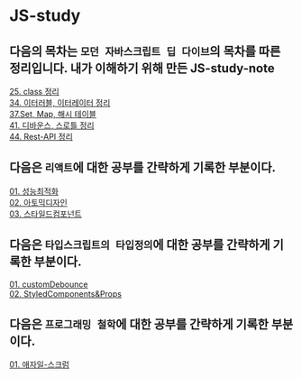 # JS-study
## 다음의 목차는 `모던 자바스크립트 딥 다이브`의 목차를 따른 정리입니다. 내가 이해하기 위해 만든 JS-study-note

[25. class 정리 ](https://github.com/19Edwin92/JS-study/blob/main/modernjs/25.class.md)<br/>
[34. 이터러블, 이터레이터 정리 ](https://github.com/19Edwin92/JS-study/blob/main/modernjs/34.iterable.md)<br/>
[37.Set, Map, 해시 테이블](https://github.com/19Edwin92/JS-study/blob/main/modernjs/37.set%26map.md)<br/>
[41. 디바운스, 스로틀 정리 ](https://github.com/19Edwin92/JS-study/blob/main/modernjs/41.debounce&throttle.md)<br/>
[44. Rest-API 정리 ](https://github.com/19Edwin92/JS-study/blob/main/modernjs/44.REST-API.md)<br/>


## 다음은 `리액트`에 대한 공부를 간략하게 기록한 부분이다. 

[01. 성능최적화](https://github.com/19Edwin92/JS-study/blob/main/REACT/01성능최적화.md)<br/>
[02. 아토믹디자인](https://github.com/19Edwin92/JS-study/blob/main/REACT/02아토믹디자인.md)<br/>
[03. 스타일드컴포넌트](https://github.com/19Edwin92/JS-study/blob/main/REACT/03스타일드컴포넌트.md)<br/>

## 다음은 `타입스크립트의 타입정의`에 대한 공부를 간략하게 기록한 부분이다. 

[01. customDebounce](https://github.com/19Edwin92/JS-study/blob/main/typescript/01customDebounce.md)<br/>
[02. StyledComponents&Props](https://github.com/19Edwin92/JS-study/blob/main/typescript/02StyledComponents&Props.md)<br/>


## 다음은 `프로그래밍 철학`에 대한 공부를 간략하게 기록한 부분이다. 

[01. 애자일-스크럼](https://github.com/19Edwin92/JS-study/blob/main/programmingPhilosophy/01애자일-스크럼.md)<br/>


